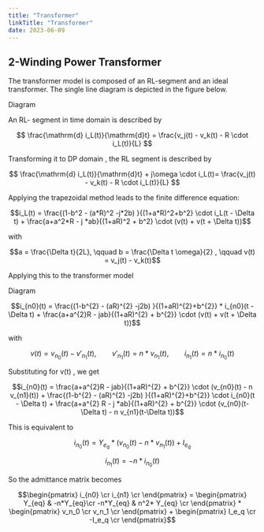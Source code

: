 ```yaml
---
title: "Transformer"
linkTitle: "Transformer"
date: 2023-06-09
---
```


## 2-Winding Power Transformer
The transformer model is composed of an RL-segment and an ideal transformer.
The single line diagram is depicted in the figure below.

Diagram

An RL- segment in time domain is described by

$$
\frac{\mathrm{d} i_L(t)}{\mathrm{d}t} = \frac{v_j(t) - v_k(t) - R \cdot i_L(t)}{L}
$$

Transforming it to DP domain , the RL segment is described by 

$$
  \frac{\mathrm{d} i_L(t)}{\mathrm{d}t} + j\omega \cdot i_L(t)= \frac{v_j(t) - v_k(t) - R \cdot i_L(t)}{L}
$$

Applying the trapezoidal method leads to the finite difference equation:
```math
i_L(t) = \frac{(1-b^2 - (a*R)^2 -j*2b) }{(1+a*R)^2+b^2} \cdot i_L(t - \Delta t) + \frac{a+a^2*R - j *ab}{(1+aR)^2 + b^2} \cdot (v(t) + v(t + \Delta t))
```
with
```math
a = \frac{\Delta t}{2L}, \qquad b = \frac{\Delta t \omega}{2} , \qquad v(t) = v_j(t) - v_k(t)
```

Applying this to the transformer model 

Diagram 

```math
i_{n0}(t) = \frac{(1-b^{2} - (aR)^{2} -j2b) }{(1+aR)^{2}+b^{2}} * i_{n0}(t - \Delta t) + \frac{a+a^{2}R - jab}{(1+aR)^{2} + b^{2}} \cdot (v(t) + v(t + \Delta t))
```
with
```math
v(t) = v_n_0(t) - v'_n_1(t), \qquad v'_n_1(t)= n * v_n_1(t) , \qquad i_n_1(t) = n * i_n_0(t)
```

Substituting for v(t) , we get 
```math
i_{n0}(t) = \frac{a+a^{2}R - jab}{(1+aR)^{2} + b^{2}} \cdot (v_{n0}(t) - n v_{n1}(t)) + \frac{(1-b^{2} - (aR)^{2} -j2b) }{(1+aR)^{2}+b^{2}} \cdot i_{n0}(t - \Delta t) + \frac{a+a^{2} R - j *ab}{(1+aR)^{2} + b^{2}} \cdot (v_{n0}(t-\Delta t) - n v_{n1}(t-\Delta t))
```

This is equivalent to 
```math
i_n_0(t) = Y_e_q * (v_n_0(t) - n*v_n_1(t)) + I_e_q 
```
```math
i_n_1(t) = - n * i_n_0(t)
```

So the admittance matrix becomes 

```math
\begin{pmatrix}
i_{n0} \cr
i_{n1} \cr
\end{pmatrix}
=
\begin{pmatrix}
  Y_{eq} & -n*Y_{eq}\cr
  -n*Y_{eq} & n^2* Y_{eq} \cr
\end{pmatrix} 
* 
\begin{pmatrix}
v_n_0 \cr
v_n_1 \cr
\end{pmatrix} + 
\begin{pmatrix}
I_e_q \cr
-I_e_q \cr
\end{pmatrix}
```
